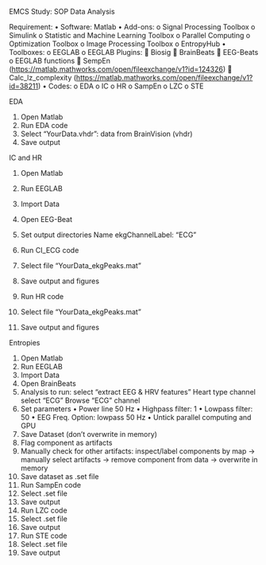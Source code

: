 EMCS Study: SOP Data Analysis 

Requirement: 
•	Software: Matlab 
•	Add-ons:
o		Signal Processing Toolbox 
o		Simulink 
o		Statistic and Machine Learning Toolbox 
o		Parallel Computing 
o		Optimization Toolbox 
o		Image Processing Toolbox 
o		EntropyHub
•	Toolboxes: 
o		EEGLAB
o		EEGLAB Plugins: 
			Biosig 
			BrainBeats
			EEG-Beats
o		EEGLAB functions 
			SempEn (https://matlab.mathworks.com/open/fileexchange/v1?id=124326)
			Calc_lz_complexity (https://matlab.mathworks.com/open/fileexchange/v1?id=38211)
•	Codes: 
o		EDA
o		IC
o		HR
o		SampEn
o		LZC
o		STE

EDA 

1.	Open Matlab 
2.	Run EDA code 
3.	Select “YourData.vhdr”: data from BrainVision (vhdr)
4.	Save output 

IC and HR

1.	Open Matlab 	
2.	Run EEGLAB  	
3.	Import Data 	 
4.	Open EEG-Beat 	 
5.	Set output directories 
Name ekgChannelLabel: “ECG”
	 
6.	Run CI_ECG code	
7.	Select file “YourData_ekgPeaks.mat”	
8.	Save output and figures 	
9.	Run HR code 	
10.	Select file “YourData_ekgPeaks.mat”	
11.	Save output and figures	

Entropies

1.	Open Matlab 	
2.	Run EEGLAB  	
3.	Import Data 	 
4.	Open BrainBeats 	 
5.	Analysis to run: select “extract EEG & HRV features”
Heart type channel select “ECG”	
	Browse “ECG” channel 	 
6.	Set parameters 
•	Power line 50 Hz
•	Highpass filter: 1
•	Lowpass filter: 50
•	EEG Freq. Option: lowpass 50 Hz
•	Untick parallel computing and GPU	 
7.	Save Dataset (don’t overwrite in memory)  	
8.	Flag component as artifacts 	  
9.	Manually check for other artifacts: inspect/label components by map -> manually select artifacts -> remove component from data -> overwrite in memory	
10.	Save dataset as .set file 	
11.	Run SampEn code	
12.	Select .set file	
13.	Save output 	
14.	Run LZC code 	
15.	Select .set file	
16.	Save output	
17.	Run STE code	
18.	Select .set file	
19.	Save output	





